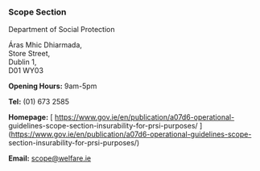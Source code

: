 ###  Scope Section

Department of Social Protection

Áras Mhic Dhiarmada,  
Store Street,  
Dublin 1,  
D01 WY03

**Opening Hours:** 9am-5pm

**Tel:** (01) 673 2585

**Homepage:** [ https://www.gov.ie/en/publication/a07d6-operational-
guidelines-scope-section-insurability-for-prsi-purposes/
](https://www.gov.ie/en/publication/a07d6-operational-guidelines-scope-
section-insurability-for-prsi-purposes/)

**Email:** [ scope@welfare.ie ](mailto:scope@welfare.ie)
